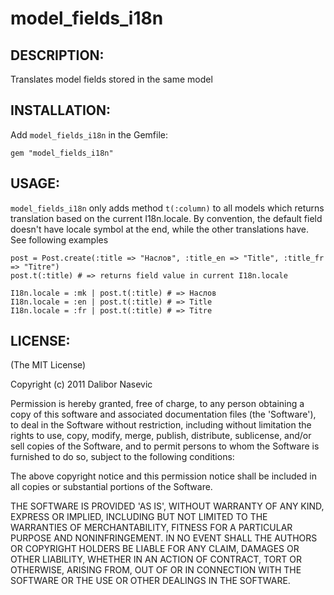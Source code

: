 # model_fields_i18n

## DESCRIPTION:

  Translates model fields stored in the same model

## INSTALLATION:

Add `model_fields_i18n` in the Gemfile:

    gem "model_fields_i18n"

## USAGE:

`model_fields_i18n` only adds method `t(:column)` to all models which returns translation based on the current I18n.locale. By convention, the default field doesn't have locale symbol at the end, while the other translations have. See following examples

    post = Post.create(:title => "Наслов", :title_en => "Title", :title_fr => "Titre")
    post.t(:title) # => returns field value in current I18n.locale

    I18n.locale = :mk | post.t(:title) # => Наслов
    I18n.locale = :en | post.t(:title) # => Title
    I18n.locale = :fr | post.t(:title) # => Titre

## LICENSE:

(The MIT License)

Copyright (c) 2011 Dalibor Nasevic

Permission is hereby granted, free of charge, to any person obtaining
a copy of this software and associated documentation files (the
'Software'), to deal in the Software without restriction, including
without limitation the rights to use, copy, modify, merge, publish,
distribute, sublicense, and/or sell copies of the Software, and to
permit persons to whom the Software is furnished to do so, subject to
the following conditions:

The above copyright notice and this permission notice shall be
included in all copies or substantial portions of the Software.

THE SOFTWARE IS PROVIDED 'AS IS', WITHOUT WARRANTY OF ANY KIND,
EXPRESS OR IMPLIED, INCLUDING BUT NOT LIMITED TO THE WARRANTIES OF
MERCHANTABILITY, FITNESS FOR A PARTICULAR PURPOSE AND NONINFRINGEMENT.
IN NO EVENT SHALL THE AUTHORS OR COPYRIGHT HOLDERS BE LIABLE FOR ANY
CLAIM, DAMAGES OR OTHER LIABILITY, WHETHER IN AN ACTION OF CONTRACT,
TORT OR OTHERWISE, ARISING FROM, OUT OF OR IN CONNECTION WITH THE
SOFTWARE OR THE USE OR OTHER DEALINGS IN THE SOFTWARE.
